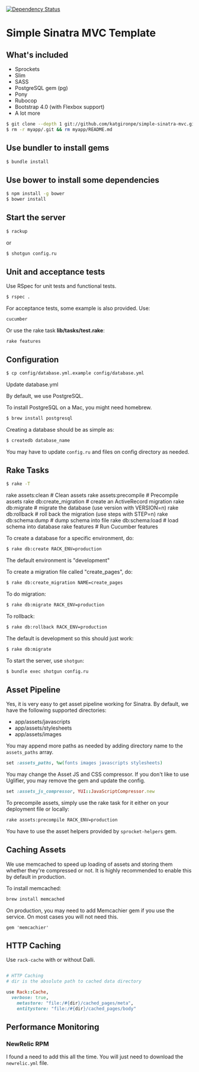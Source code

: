 [![Dependency Status](https://gemnasium.com/katgironpe/simple-sinatra-mvc.svg)](https://gemnasium.com/katgironpe/simple-sinatra-mvc)

# Simple Sinatra MVC Template

## What's included
* Sprockets
* Slim
* SASS
* PostgreSQL gem (pg)
* Pony
* Rubocop
* Bootstrap 4.0 (with Flexbox support)
* A lot more


``` bash
$ git clone --depth 1 git://github.com/katgironpe/simple-sinatra-mvc.git myapp
$ rm -r myapp/.git && rm myapp/README.md
```

## Use bundler to install gems

``` bash
$ bundle install
```

## Use bower to install some dependencies

```bash
$ npm install -g bower
$ bower install
```

## Start the server

``` bash
$ rackup
```

or

``` bash
$ shotgun config.ru
```

## Unit and acceptance tests

Use RSpec for unit tests and functional tests.

``` bash
$ rspec .
```

For acceptance tests, some example is also provided. Use:

```bash
cucumber
```

Or use the rake task **lib/tasks/test.rake**:

```
rake features
```

## Configuration

``` bash
$ cp config/database.yml.example config/database.yml
```

Update database.yml


By default, we use PostgreSQL.

To install PostgreSQL on a Mac, you might need homebrew.

```bash
$ brew install postgresql
```

Creating a database should be as simple as:

```bash
$ createdb database_name
```

You may have to update `config.ru` and files on config directory as needed.

## Rake Tasks

``` bash
$ rake -T
```

rake assets:clean         # Clean assets
rake assets:precompile    # Precompile assets
rake db:create_migration  # create an ActiveRecord migration
rake db:migrate           # migrate the database (use version with VERSION=n)
rake db:rollback          # roll back the migration (use steps with STEP=n)
rake db:schema:dump       # dump schema into file
rake db:schema:load       # load schema into database
rake features             # Run Cucumber features

To create a database for a specific environment, do:

``` bash
$ rake db:create RACK_ENV=production
```

The default environment is "development"

To create a migration file called "create_pages", do:

``` bash
$ rake db:create_migration NAME=create_pages
```

To do migration:

``` bash
$ rake db:migrate RACK_ENV=production
```

To rollback:

``` bash
$ rake db:rollback RACK_ENV=production
```

The default is development so this should just work:

``` bash
$ rake db:migrate
```

To start the server, use `shotgun`:

```bash
$ bundle exec shotgun config.ru
```

## Asset Pipeline

Yes, it is very easy to get asset pipeline working for Sinatra. By default, we have the following supported directories:

* app/assets/javascripts
* app/assets/stylesheets
* app/assets/images

You may append more paths as needed by adding directory name to the `assets_paths` array.

```ruby
set :assets_paths, %w(fonts images javascripts stylesheets)
```

You may change the Asset JS and CSS compressor. If you don't like to use Uglifier, you may remove the gem and update the config.

```ruby
set :assets_js_compressor, YUI::JavaScriptCompressor.new
```

To precompile assets, simply use the rake task for it either on your deployment file or locally:

```bash
rake assets:precompile RACK_ENV=production
```

You have to use the asset helpers provided by `sprocket-helpers` gem.


## Caching Assets

We use memcached to speed up loading of assets and storing them whether they're compressed or not.
It is highly recommended to enable this by default in production.


To install memcached:

```bash
brew install memcached
```

On production, you may need to add Memcachier gem if you use the service.
On most cases you will not need this.

```
gem 'memcachier'
```

## HTTP Caching

Use `rack-cache` with or without Dalli.

```ruby

# HTTP Caching
# dir is the absolute path to cached data directory

use Rack::Cache,
  verbose: true,
    metastore: "file:/#{dir}/cached_pages/meta",
    entitystore: "file:/#{dir}/cached_pages/body"
```

## Performance Monitoring

### NewRelic RPM

I found a need to add this all the time. You will just need to download the `newrelic.yml` file.
